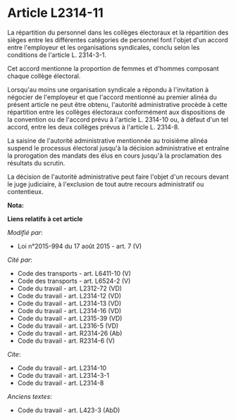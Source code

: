 # Article L2314-11

La répartition du personnel dans les collèges électoraux et la répartition des sièges entre les différentes catégories de
personnel font l'objet d'un accord entre l'employeur et les organisations syndicales, conclu selon les conditions de
l'article L. 2314-3-1. 

Cet accord mentionne la proportion de femmes et d'hommes composant chaque collège électoral. 

Lorsqu'au moins une organisation syndicale a répondu à l'invitation à négocier de l'employeur et que l'accord mentionné au
premier alinéa du présent article ne peut être obtenu, l'autorité administrative procède à cette répartition entre les
collèges électoraux conformément aux dispositions de la convention ou de l'accord prévu à l'article L. 2314-10 ou, à défaut
d'un tel accord, entre les deux collèges prévus à l'article L. 2314-8.

La saisine de l'autorité administrative mentionnée au troisième alinéa suspend le processus électoral jusqu'à la décision
administrative et entraîne la prorogation des mandats des élus en cours jusqu'à la proclamation des résultats du scrutin. 

La décision de l'autorité administrative peut faire l'objet d'un recours devant le juge judiciaire, à l'exclusion de tout
autre recours administratif ou contentieux.

**Nota:**



**Liens relatifs à cet article**

_Modifié par_:

  - Loi n°2015-994 du 17 août 2015 - art. 7 (V)

_Cité par_:

  - Code des transports - art. L6411-10 (V)
  - Code des transports - art. L6524-2 (V)
  - Code du travail - art. L2312-72 (VD)
  - Code du travail - art. L2314-12 (VD)
  - Code du travail - art. L2314-13 (VD)
  - Code du travail - art. L2314-16 (VD)
  - Code du travail - art. L2315-39 (VD)
  - Code du travail - art. L2316-5 (VD)
  - Code du travail - art. R2314-26 (Ab)
  - Code du travail - art. R2314-6 (V)

_Cite_:

  - Code du travail - art. L2314-10
  - Code du travail - art. L2314-3-1
  - Code du travail - art. L2314-8

_Anciens textes_:

  - Code du travail - art. L423-3 (AbD)
